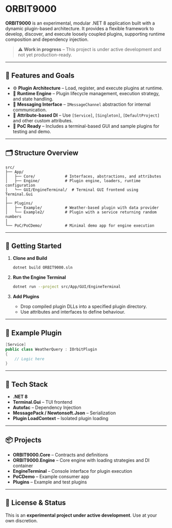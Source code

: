 # ORBIT9000

**ORBIT9000** is an experimental, modular .NET 8 application built with a dynamic plugin-based architecture. It provides a flexible framework to develop, discover, and execute loosely coupled plugins, supporting runtime composition and dependency injection.

> ⚠️ **Work in progress** – This project is under active development and not yet production-ready.

---

## 🧩 Features and Goals

- ⚙️ **Plugin Architecture** – Load, register, and execute plugins at runtime.
- 🧠 **Runtime Engine** – Plugin lifecycle management, execution strategy, and state handling.
- 💬 **Messaging Interface** – `IMessageChannel` abstraction for internal communication.
- 🧰 **Attribute-based DI** – Use `[Service]`, `[Singleton]`, `[DefaultProject]` and other custom attributes.
- 🧪 **PoC Ready** – Includes a terminal-based GUI and sample plugins for testing and demo.

---

## 🗂️ Structure Overview

```
src/
├── App/
│   ├── Core/             # Interfaces, abstractions, and attributes
│   ├── Engine/           # Plugin engine, loaders, runtime configuration
│   └── GUI/EngineTerminal/  # Terminal GUI frontend using Terminal.Gui
│
├── Plugins/
│   ├── Example/          # Weather-based plugin with data provider
│   └── Example2/         # Plugin with a service returning random numbers
│
└── PoC/PoCDemo/          # Minimal demo app for engine execution
```

---

## 🚀 Getting Started

1. **Clone and Build**
   ```bash
   dotnet build ORBIT9000.sln
   ```

2. **Run the Engine Terminal**
   ```bash
   dotnet run --project src/App/GUI/EngineTerminal
   ```

3. **Add Plugins**
   - Drop compiled plugin DLLs into a specified plugin directory.
   - Use attributes and interfaces to define behaviour.

---

## 🧱 Example Plugin

```csharp
[Service]
public class WeatherQuery : IOrbitPlugin
{
    // Logic here
}
```

---

## 🔧 Tech Stack

- **.NET 8**
- **Terminal.Gui** – TUI frontend
- **Autofac** – Dependency Injection
- **MessagePack / Newtonsoft.Json** – Serialization
- **Plugin LoadContext** – Isolated plugin loading

---

## 📦 Projects

- **ORBIT9000.Core** – Contracts and definitions
- **ORBIT9000.Engine** – Core engine with loading strategies and DI container
- **EngineTerminal** – Console interface for plugin execution
- **PoCDemo** – Example consumer app
- **Plugins** – Example and test plugins

---

## 📜 License & Status

This is an **experimental project under active development**. Use at your own discretion.
